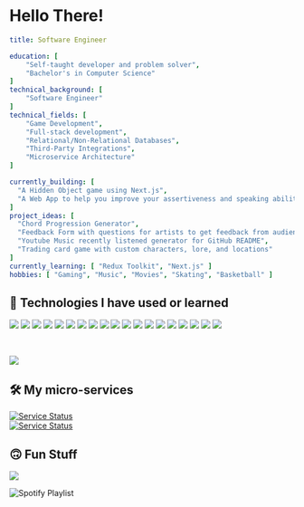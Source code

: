 
  # Hello There!

  ```yaml
  title: Software Engineer

  education: [
      "Self-taught developer and problem solver",
      "Bachelor's in Computer Science"
  ]
  technical_background: [
      "Software Engineer"
  ]
  technical_fields: [
      "Game Development",
      "Full-stack development",
      "Relational/Non-Relational Databases",
      "Third-Party Integrations",
      "Microservice Architecture"
  ]
  
  currently_building: [
    "A Hidden Object game using Next.js",
    "A Web App to help you improve your assertiveness and speaking ability"
  ]
  project_ideas: [
    "Chord Progression Generator",
    "Feedback Form with questions for artists to get feedback from audience on their in-progress works",
    "Youtube Music recently listened generator for GitHub README",
    "Trading card game with custom characters, lore, and locations"
  ]
  currently_learning: [ "Redux Toolkit", "Next.js" ]
  hobbies: [ "Gaming", "Music", "Movies", "Skating", "Basketball" ]
  ```

  <!-- ## Blog
<img src="https://github-read-medium-git-main.pahlevikun.vercel.app/latest?username=underwatertribes&theme=cobalt"/>
   <a target="_blank" href="https://github-readme-medium-recent-article.vercel.app/medium/@underwatertribes/0"><img src="https://github-readme-medium-recent-article.vercel.app/medium/@underwatertribes/0" alt="Recent Article 0"> 

<a target="_blank" href="https://github-readme-medium-recent-article.vercel.app/medium/@underwatertribes/1"><img src="https://github-readme-medium-recent-article.vercel.app/medium/@underwatertribes/1" alt="Recent Article 2"> -->


  ## 🔧 Technologies I have used or learned
  ![](https://img.shields.io/badge/Editor-IntelliJ_IDEA-informational?style=flat&logo=intellij-idea&logoColor=white&color=2bbc8a)
  ![](https://img.shields.io/badge/Editor-VS_Code-informational?style=flat&logo=visual-studio-code&logoColor=white&color=2bbc8a)
  ![](https://img.shields.io/badge/Code-JavaScript-informational?style=flat&logo=javascript&logoColor=white&color=2bbc8a)
  ![](https://img.shields.io/badge/Code-Node_JS-informational?style=flat&logo=nodedotjs&logoColor=white&color=2bbc8a)
  ![](https://img.shields.io/badge/Code-Quarkus(Java)-informational?style=flat&logo=quarkus&logoColor=white&color=2bbc8a)
  ![](https://img.shields.io/badge/Code-Python-informational?style=flat&logo=python&logoColor=white&color=2bbc8a)
  ![](https://img.shields.io/badge/Code-React-informational?style=flat&logo=react&logoColor=white&color=2bbc8a)
  ![](https://img.shields.io/badge/Code-Redux-informational?style=flat&logo=redux&logoColor=white&color=2bbc8a)
  ![](https://img.shields.io/badge/Tools-Nest_JS-informational?style=flat&logo=nestjs&logoColor=white&color=2bbc8a)
  ![](https://img.shields.io/badge/Tools-Next_JS-informational?style=flat&logo=nestjs&logoColor=white&color=2bbc8a)
  ![](https://img.shields.io/badge/Tools-MongoDB-informational?style=flat&logo=mongodb&logoColor=white&color=2bbc8a)
  ![](https://img.shields.io/badge/Tools-ElasticSearch-informational?style=flat&logo=elasticsearch&logoColor=white&color=2bbc8a)
  ![](https://img.shields.io/badge/Tools-PostgreSQL-informational?style=flat&logo=postgresql&logoColor=white&color=2bbc8a)
  ![](https://img.shields.io/badge/Tools-Apache_Kafka-informational?style=flat&logo=apachekafka&logoColor=white&color=2bbc8a)
  ![](https://img.shields.io/badge/Tools-Grafana-informational?style=flat&logo=grafana&logoColor=white&color=2bbc8a)
  ![](https://img.shields.io/badge/Tools-Kibana-informational?style=flat&logo=kibana&logoColor=white&color=2bbc8a)
  ![](https://img.shields.io/badge/Tools-Jira-informational?style=flat&logo=jira&logoColor=white&color=2bbc8a)
  ![](https://img.shields.io/badge/Tools-Confluence-informational?style=flat&logo=confluence&logoColor=white&color=2bbc8a)
  ![](https://img.shields.io/badge/Cloud-Google_Cloud-informational?style=flat&logo=googlecloud&logoColor=white&color=2bbc8a)



  <!-- ## &#x1f4c8; GitHub Stats

  Github Stats
  [![Anurag's GitHub stats](https://github-readme-stats.vercel.app/api?username=razznblue&hide=stars&show_icons=true&theme=cobalt)](https://github.com/anuraghazra/github-readme-stats) -->

  <!--- Most Used Languages -->
  <br /><p></p>
  <a href="https://github.com/RazzNBlue/RazzNBlue">
    <img align="center" src="https://github-readme-stats.vercel.app/api/top-langs/?username=RazzNBlue&hide=java,html,tex&title_color=ffffff&text_color=c9cacc&icon_color=2bbc8a&bg_color=1d1f21&langs_count=3" />
  </a>        

  ## 🛠️ My micro-services
  [![Service Status](https://img.shields.io/website?url=https://asset-service-drive.onrender.com&label=asset-service&logo=Render)](https://asset-service-drive.onrender.com)      
  [![Service Status](https://img.shields.io/website?url=https://cron-job-service.fly.dev&label=cron-job-service&logo=Node.js)](https://cron-job-service.fly.dev)


  ## 🙃 Fun Stuff
  ![](https://komarev.com/ghpvc/?username=razznblue)

  <!--## Spotify -->
  ![Spotify Playlist](https://spotify-recently-played-readme.vercel.app/api?user=58xhvu3i5cgp5kyxztgtwmac1&count=5&width=500&unique=true)
  <!-- ![Alt text](https://spotify-recently-played-readme.vercel.app/api?user=58xhvu3i5cgp5kyxztgtwmac1&count=5&width=500&unique=true) -->


  <!-- References -->
  <!-- Icons: https://simpleicons.org/ -->
  <!-- GitHub Stats: https://github.com/anuraghazra/github-readme-stats -->
  <!-- Shields: https://shields.io/ -->
  <!-- Awesome GitHub Profile README: https://github.com/abhisheknaiidu/awesome-github-profile-readme -->
  <!-- SPOTIFY on README https://github.com/JeffreyCA/spotify-recently-played-readme -->
